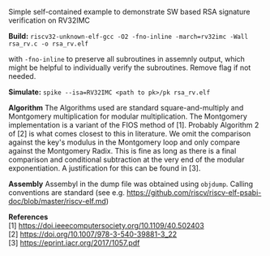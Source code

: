 Simple self-contained example to demonstrate SW based RSA signature verification on RV32IMC

**Build:**
`riscv32-unknown-elf-gcc -O2 -fno-inline -march=rv32imc -Wall rsa_rv.c -o rsa_rv.elf`

with `-fno-inline` to preserve all subroutines in assemnly output, which
might be helpful to individually verify the subroutines. Remove flag if
not needed.

**Simulate:**
`spike --isa=RV32IMC <path to pk>/pk rsa_rv.elf`

**Algorithm**
The Algorithms used are standard square-and-multiply and Montgomery
multiplication for modular multiplication.
The Montgomery implementation is a variant of the FIOS method of [1]. Probably
Algorithm 2 of [2] is what comes closest to this in literature.
We omit the comparison against the key's modulus in the Montgomery loop and
only compare against the Montgomery Radix. This is fine as long as there is
a final comparison and conditional subtraction at the very end of the modular
exponentiation. A justification for this can be found in [3].

**Assembly**
Assembyl in the dump file was obtained using `objdump`. Calling conventions
are standard (see e.g. https://github.com/riscv/riscv-elf-psabi-doc/blob/master/riscv-elf.md)

**References**  
[1] https://doi.ieeecomputersociety.org/10.1109/40.502403  
[2] https://doi.org/10.1007/978-3-540-39881-3_22  
[3] https://eprint.iacr.org/2017/1057.pdf  